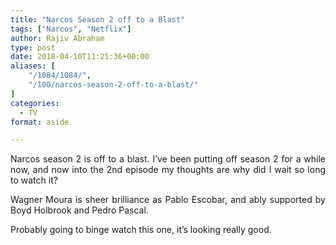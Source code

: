 ```yaml
---
title: "Narcos Season 2 off to a Blast"
tags: ["Narcos", "Netflix"]
author: Rajiv Abraham
type: post
date: 2018-04-10T11:21:36+00:00
aliases: [
    "/1084/1084/",
    "/100/narcos-season-2-off-to-a-blast/"
]
categories:
  - TV
format: aside

---
```

<p style="text-align: justify;">
  Narcos season 2 is off to a blast. I’ve been putting off season 2 for a while now, and now into the 2nd episode my thoughts are why did I wait so long to watch it?
</p>

<p style="text-align: justify;">
  Wagner Moura is sheer brilliance as Pablo Escobar, and ably supported by Boyd Holbrook and Pedro Pascal.
</p>

<p style="text-align: justify;">
  Probably going to binge watch this one, it’s looking really good.
</p>